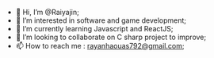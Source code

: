 - 👋 Hi, I’m @Raiyajin;
- 👀 I’m interested in software and game development;
- 🌱 I’m currently learning Javascript and ReactJS;
- 💞️ I’m looking to collaborate on C sharp project to improve;
- 📫 How to reach me : rayanhaouas792@gmail.com;
